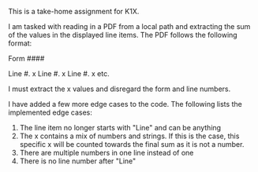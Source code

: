 This is a take-home assignment for K1X.

I am tasked with reading in a PDF from a local path and extracting the sum of the values in the displayed line items. The PDF follows the following format:

Form ####

Line #. x
Line #. x
Line #. x
etc.

I must extract the x values and disregard the form and line numbers.

I have added a few more edge cases to the code. The following lists the implemented edge cases:
1. The line item no longer starts with "Line" and can be anything
2. The x contains a mix of numbers and strings. If this is the case, this specific x will be counted towards the final sum as it is not a number.
3. There are multiple numbers in one line instead of one
4. There is no line number after "Line"